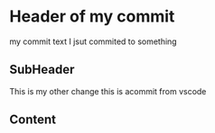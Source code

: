 # Header of my commit
my commit text
I jsut commited to something

## SubHeader
This is my other change
this is acommit from vscode
## Content